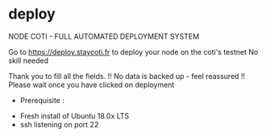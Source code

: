 # deploy
NODE COTI - FULL AUTOMATED DEPLOYMENT SYSTEM

Go to https://deploy.staycoti.fr to deploy your node on the coti's testnet
No skill needed 

Thank you to fill all the fields.
!! No data is backed up - feel reassured !!
Please wait once you have clicked on deployment

* Prerequisite :
- Fresh install of Ubuntu 18.0x LTS
- ssh listening on port 22
